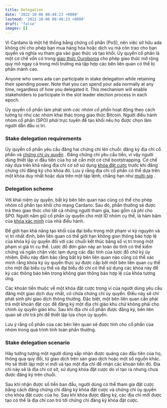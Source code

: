 ```yaml
---
title: Delegation
date: '2022-10-06 08:48:23 +0000'
lastmod: '2022-10-06 08:48:23 +0000'
draft: 'false'
images: []
---
```


Vì Cardano là một hệ thống bằng chứng cổ phần (PoS), nên việc sở hữu ada không chỉ cho phép bạn mua hàng hóa hoặc dịch vụ mà còn trao cho bạn quyền và nghĩa vụ tham gia vào giao thức và tạo khối. Ủy quyền cổ phần là một cơ chế vốn có trong [giao thức Ouroboros](https://eprint.iacr.org/2016/889.pdf) cho phép giao thức mở rộng quy mô ngay cả trong môi trường mà tập hợp các bên liên quan có thể bị phân mảnh cao.

Anyone who owns ada can participate in stake delegation while retaining their spending power. Note that you can spend your ada normally at any time, regardless of how you delegated it. This mechanism will enable stakeholders to participate in the slot leader election process in each epoch.

Ủy quyền cổ phần làm phát sinh *các nhóm cổ phần* hoạt động theo cách tương tự như các nhóm khai thác trong giao thức Bitcoin. Người điều hành nhóm cổ phần (SPO) *phải* trực tuyến để tạo khối nếu họ được chọn làm người dẫn đầu vị trí.

### Stake delegation requirements

Ủy quyền cổ phần yêu cầu đăng hai chứng chỉ lên chuỗi: đăng ký địa chỉ cổ phần và [chứng chỉ ủy quyền](https://docs.cardano.org/getting-started/operating-a-stake-pool/creating-keys-and-certificates#creatinganoperationalcertificate) . Đăng chứng chỉ yêu cầu tiền, vì vậy người dùng thiết lập ví đầu tiên của họ sẽ cần một cơ chế bootstrapping. Cơ chế này dựa trên khả năng địa chỉ cơ sở sử dụng [khóa đặt cược](https://github.com/input-output-hk/cardano-rosetta/tree/master/examples#staking-key-registration-and-delegation) trước khi đăng chứng chỉ đăng ký cho khóa đó. Lưu ý rằng địa chỉ cổ phần có thể dựa trên một khóa duy nhất hoặc dựa trên một tập lệnh, chẳng hạn như [multi-sig](https://github.com/input-output-hk/cardano-node/blob/master/doc/reference/simple-scripts.md#multi-signature-scripts) .

### Delegation scheme

Với khái niệm ủy quyền, bất kỳ bên liên quan nào cũng có thể cho phép nhóm cổ phần tạo khối cho mạng Cardano. Sau đó, phần thưởng sẽ được trả theo giao thức cho tất cả những người tham gia, bao gồm cả phí cho SPO. Người nắm giữ cổ phần ủy quyền cho một ID nhóm cụ thể, là hàm băm của [khóa xác minh](https://docs.cardano.org/learn/cardano-keys#vrfkeys) của nhà điều hành.

Để giới hạn khả năng tạo khối của đại biểu trong một phạm vi kỷ nguyên và vị trí nhất định, bên liên quan có thể giới hạn không gian thông báo hợp lệ của khóa ký ủy quyền đối với các chuỗi kết thúc bằng số vị trí trong một phạm vi giá trị cụ thể. Lược đồ đơn giản này an toàn do tính có thể kiểm chứng và ngăn chặn việc lạm dụng các đặc tính của lược đồ chữ ký ủy nhiệm. Điều này đảm bảo rằng bất kỳ bên liên quan nào cũng có thể xác minh rằng khóa ký ủy quyền thực sự được cấp bởi một bên liên quan cụ thể cho một đại biểu cụ thể và đại biểu đó chỉ có thể sử dụng các khóa này để ký các thông báo bên trong không gian thông báo hợp lệ của khóa tương ứng.

Các khoản tiền thuộc về một khóa đặt cược trong ví của người dùng yêu cầu đăng một giao dịch duy nhất, có chứa chứng chỉ ủy quyền. Điều này sẽ chỉ phát sinh phí giao dịch thông thường. Đặc biệt, một bên liên quan cần phải trả một khoản đặt cọc để đăng ký một địa chỉ giáo khu chứ không phải cho chính ủy quyền giáo khu. Sau khi địa chỉ cổ phần được đăng ký, bên liên quan sẽ chỉ trả phí để thiết lập lựa chọn ủy quyền.

Lưu ý rằng cổ phần của các bên liên quan sẽ được tính cho cổ phần của nhóm trong quá trình tính toán phần thưởng.

### Stake delegation scenario

Hãy tưởng tượng một người dùng sắp nhận được quảng cáo đầu tiên của họ, thông qua quy đổi, từ giao dịch trên sàn giao dịch hoặc một số nguồn khác. Họ sẽ thiết lập một ví mới và tạo một địa chỉ để nhận các khoản tiền đó. Địa chỉ này sẽ là địa chỉ cơ sở, sử dụng khóa đặt cược do ví tạo ra nhưng chưa được đăng ký trên chuỗi.

Sau khi nhận được số tiền ban đầu, người dùng có thể tham gia đặt cược bằng cách đăng chứng chỉ đăng ký khóa đặt cược và chứng chỉ ủy quyền cho khóa đặt cược của họ. Sau khi khóa được đăng ký, các địa chỉ mới được tạo có thể là địa chỉ con trỏ tới chứng chỉ đăng ký khóa đặt cược.
